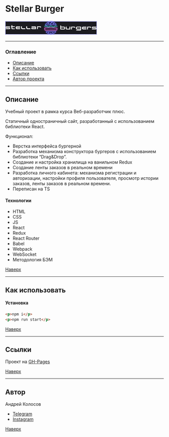 # <a id="top" />Stellar Burger

![Картинка](./src/images/logo.png)

---

### Оглавление

- [Описание](#description)
- [Как использовать](#how-to-use)
- [Ссылки](#references)
- [Автор проекта](#author)

---

## <a id="description" />Описание

Учебный проект в рамка курса Веб-разработчик плюс. 

Статичный одностраничный сайт, разработанный с использованием библиотеки React.

Функционал:
* Верстка интерфейса бургерной
* Разработка механизма конструктора бургеров с использованием библиотеки “Drag&Drop”.
* Создание и настройка хранилища на ванильном Redux
* Создание ленты заказов в реальном времени
* Разработка личного кабинета: механизма регистрации и авторизации, настройки профиля пользователя, просмотр истории заказов, ленты заказов в реальном времени.
* Переписан на TS

#### Технологии

- HTML
- CSS
- JS
- React
- Redux
- React Router
- Babel
- Webpack
- WebSocket
- Методология БЭМ

[Наверх](#top)

---

## <a id="how-to-use" />Как использовать

#### Установка

```html
<p>npm i</p>
<p>npm run start</p>
```

[Наверх](#top)

---

## <a id="references" />Ссылки

Проект на [GH-Pages](https://andreikolosov.github.io/react-burger/)

[Наверх](#top)

---

## <a id="author" />Автор

Андрей Колосов

- [Telegram](https://t.me/RustyVoid)
- [Instagram](https://www.instagram.com/akolosof/)

[Наверх](#top)
